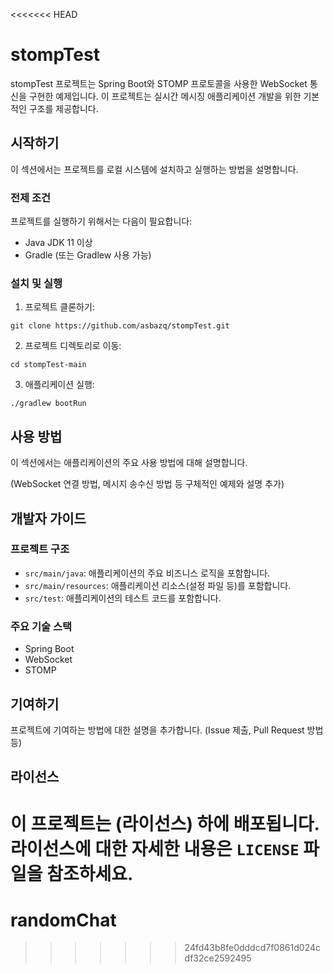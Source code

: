 <<<<<<< HEAD
# stompTest

stompTest 프로젝트는 Spring Boot와 STOMP 프로토콜을 사용한 WebSocket 통신을 구현한 예제입니다. 이 프로젝트는 실시간 메시징 애플리케이션 개발을 위한 기본적인 구조를 제공합니다.

## 시작하기

이 섹션에서는 프로젝트를 로컬 시스템에 설치하고 실행하는 방법을 설명합니다.

### 전제 조건

프로젝트를 실행하기 위해서는 다음이 필요합니다:

- Java JDK 11 이상
- Gradle (또는 Gradlew 사용 가능)

### 설치 및 실행

1. 프로젝트 클론하기:
```
git clone https://github.com/asbazq/stompTest.git
```

2. 프로젝트 디렉토리로 이동:
```
cd stompTest-main
```

3. 애플리케이션 실행:
```
./gradlew bootRun
```

## 사용 방법

이 섹션에서는 애플리케이션의 주요 사용 방법에 대해 설명합니다.

(WebSocket 연결 방법, 메시지 송수신 방법 등 구체적인 예제와 설명 추가)

## 개발자 가이드

### 프로젝트 구조

- `src/main/java`: 애플리케이션의 주요 비즈니스 로직을 포함합니다.
- `src/main/resources`: 애플리케이션 리소스(설정 파일 등)를 포함합니다.
- `src/test`: 애플리케이션의 테스트 코드를 포함합니다.

### 주요 기술 스택

- Spring Boot
- WebSocket
- STOMP

## 기여하기

프로젝트에 기여하는 방법에 대한 설명을 추가합니다. (Issue 제출, Pull Request 방법 등)

## 라이선스

이 프로젝트는 (라이선스) 하에 배포됩니다. 라이선스에 대한 자세한 내용은 `LICENSE` 파일을 참조하세요.
=======
# randomChat
>>>>>>> 24fd43b8fe0dddcd7f0861d024cdf32ce2592495

